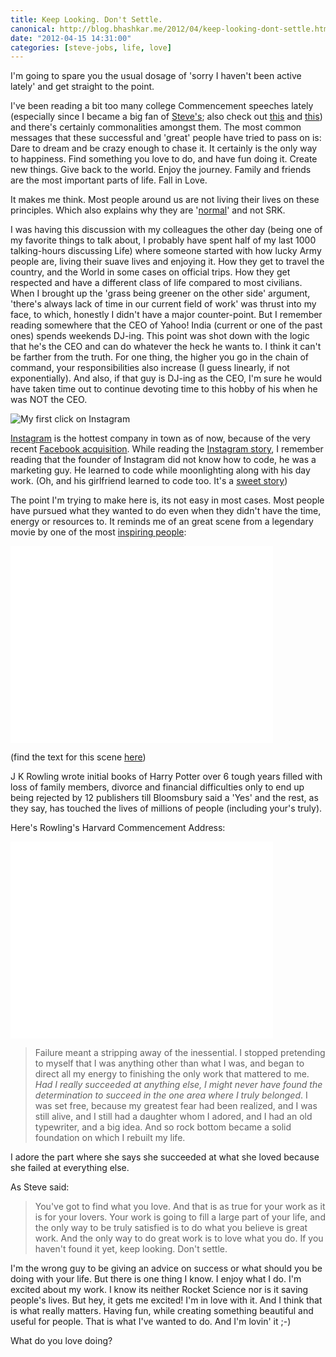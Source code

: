 ```yaml
---
title: Keep Looking. Don't Settle.
canonical: http://blog.bhashkar.me/2012/04/keep-looking-dont-settle.html
date: "2012-04-15 14:31:00"
categories: [steve-jobs, life, love]
---
```

I'm going to spare you the usual dosage of 'sorry I haven't been active lately' and get straight to the point.

I've been reading a bit too many college Commencement speeches lately<span class="more"></span> (especially since I became a big fan of [Steve's](http://news.stanford.edu/news/2005/june15/jobs-061505.html); also check out [this](http://halfhalf.posterous.com/dont-work-be-hated-love-someone) and [this](http://movies.ndtv.com/movie_story.aspx?keyword=bollywood&amp;ID=ENTEN20120199455&amp;subcatg=MOVIESINDIA&amp;nid=197063)) and there's certainly commonalities amongst them. The most common messages that these successful and 'great' people have tried to pass on is: Dare to dream and be crazy enough to chase it. It certainly is the only way to happiness. Find something you love to do, and have fun doing it. Create new things. Give back to the world. Enjoy the journey. Family and friends are the most important parts of life. Fall in Love.

It makes me think. Most people around us are not living their lives on these principles. Which also explains why they are '[normal](http://www.youtube.com/watch?v=H0qNil6--pE)' and not SRK.

I was having this discussion with my colleagues the other day (being one of my favorite things to talk about, I probably have spent half of my last 1000 talking-hours discussing Life) where someone started with how lucky Army people are, living their suave lives and enjoying it. How they get to travel the country, and the World in some cases on official trips. How they get respected and have a different class of life compared to most civilians. When I brought up the 'grass being greener on the other side' argument, 'there's always lack of time in our current field of work' was thrust into my face, to which, honestly I didn't have a major counter-point. But I remember reading somewhere that the CEO of Yahoo! India (current or one of the past ones) spends weekends DJ-ing. This point was shot down with the logic that he's the CEO and can do whatever the heck he wants to. I think it can't be farther from the truth. For one thing, the higher you go in the chain of command, your responsibilities also increase (I guess linearly, if not exponentially). And also, if that guy is DJ-ing as the CEO, I'm sure he would have taken time out to continue devoting time to this hobby of his when he was NOT the CEO.

![My first click on Instagram](http://3.bp.blogspot.com/-jlqBnd29DsA/T4rAjIWSa7I/AAAAAAAAA1E/mW3ZXr9vaiE/s320/IMG_20120404_123247.jpg)

[Instagram](http://instagram.com/) is the hottest company in town as of now, because of the very recent [Facebook acquisition](http://techcrunch.com/2012/04/09/facebook-to-acquire-instagram-for-1-billion/). While reading the [Instagram story](http://techcrunch.com/2012/04/09/instagram-story-facebook-acquisition/), I remember reading that the founder of Instagram did not know how to code, he was a marketing guy. He learned to code while moonlighting along with his day work. (Oh, and his girlfriend learned to code too. It's a [sweet story](http://techcrunch.com/2012/02/09/awwwwwwwwwwwwwwwwww/))

The point I'm trying to make here is, its not easy in most cases. Most people have pursued what they wanted to do even when they didn't have the time, energy or resources to. It reminds me of an great scene from a legendary movie by one of the most [inspiring people](http://www.youtube.com/watch?v=ywuse55qU2A):

<div class="video-box">
    <iframe width="420" height="315" src="//www.youtube.com/embed/fkIyE_bi3P0" frameborder="0" allowfullscreen></iframe>
</div>

(find the text for this scene [here](http://www.imdb.com/title/tt0479143/quotes?qt=qt0349288))

J K Rowling wrote initial books of Harry Potter over 6 tough years filled with loss of family members, divorce and financial difficulties only to end up being rejected by 12 publishers till Bloomsbury said a 'Yes' and the rest, as they say, has touched the lives of millions of people (including your's truly).

Here's Rowling's Harvard Commencement Address:

<div class="video-box">
    <iframe width="420" height="315" src="//www.youtube.com/embed/wHGqp8lz36c" frameborder="0" allowfullscreen></iframe>
</div>

>Failure meant a stripping away of the inessential. I stopped pretending to myself that I was anything other than what I was, and began to direct all my energy to finishing the only work that mattered to me. _Had I really succeeded at anything else, I might never have found the determination to succeed in the one area where I truly belonged_. I was set free, because my greatest fear had been realized, and I was still alive, and I still had a daughter whom I adored, and I had an old typewriter, and a big idea. And so rock bottom became a solid foundation on which I rebuilt my life.

I adore the part where she says she succeeded at what she loved because she failed at everything else.

As Steve said:

>You've got to find what you love. And that is as true for your work as it is for your lovers. Your work is going to fill a large part of your life, and the only way to be truly satisfied is to do what you believe is great work. And the only way to do great work is to love what you do. If you haven't found it yet, keep looking. Don't settle.

I'm the wrong guy to be giving an advice on success or what should you be doing with your life. But there is one thing I know. I enjoy what I do. I'm excited about my work. I know its neither Rocket Science nor is it saving people's lives. But hey, it gets me excited! I'm in love with it. And I think that is what really matters. Having fun, while creating something beautiful and useful for people. That is what I've wanted to do. And I'm lovin' it ;-)

What do you love doing?
